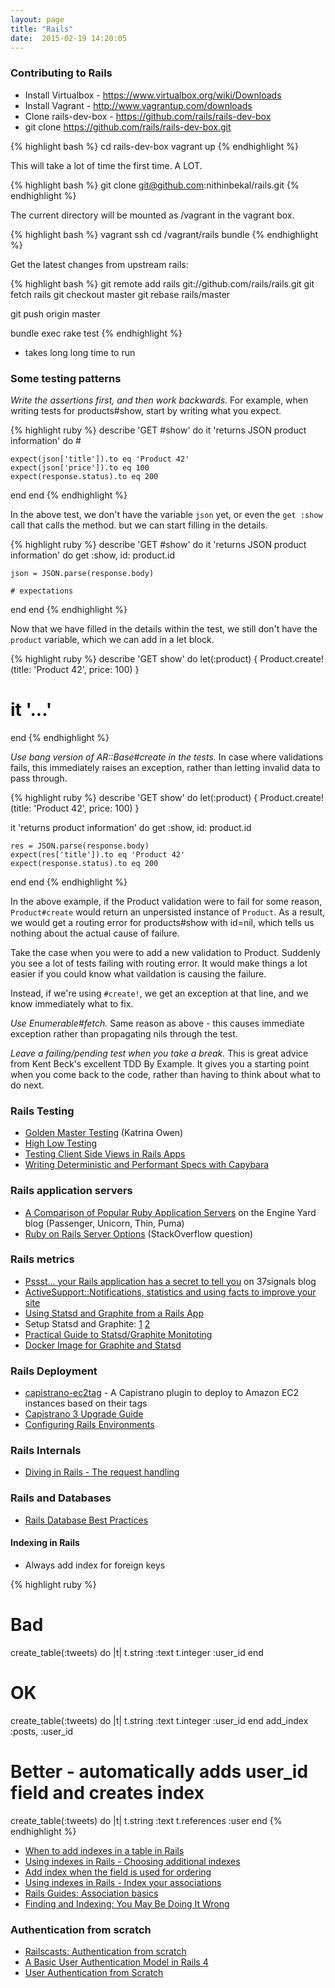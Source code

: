 ```yaml
---
layout: page
title: "Rails"
date:  2015-02-19 14:20:05
---
```


### Contributing to Rails

- Install Virtualbox - https://www.virtualbox.org/wiki/Downloads
- Install Vagrant - http://www.vagrantup.com/downloads
- Clone rails-dev-box - https://github.com/rails/rails-dev-box
- git clone https://github.com/rails/rails-dev-box.git

{% highlight bash %}
cd rails-dev-box
vagrant up
{% endhighlight %}

This will take a lot of time the first time. A LOT.

{% highlight bash %}
git clone git@github.com:nithinbekal/rails.git
{% endhighlight %}

The current directory will be mounted as /vagrant in the vagrant box.

{% highlight bash %}
vagrant ssh
cd /vagrant/rails
bundle
{% endhighlight %}

Get the latest changes from upstream rails:

{% highlight bash %}
git remote add rails git://github.com/rails/rails.git
git fetch rails
git checkout master
git rebase rails/master

git push origin master

bundle exec rake test
{% endhighlight %}

- takes long long time to run

### Some testing patterns

*Write the assertions first, and then work backwards.*
For example, when writing tests for products#show,
start by writing what you expect.

{% highlight ruby %}
describe 'GET #show' do
  it 'returns JSON product information' do
    #

    expect(json['title']).to eq 'Product 42'
    expect(json['price']).to eq 100
    expect(response.status).to eq 200
  end
end
{% endhighlight %}

In the above test, we don't have the variable `json` yet,
or even the `get :show` call that calls the method.
but we can start filling in the details. 

{% highlight ruby %}
describe 'GET #show' do
  it 'returns JSON product information' do
    get :show, id: product.id

    json = JSON.parse(response.body)

    # expectations
  end
end
{% endhighlight %}

Now that we have filled in the details within the test,
we still don't have the `product` variable,
which we can add in a let block.

{% highlight ruby %}
describe 'GET show' do
  let(:product) { Product.create!(title: 'Product 42', price: 100) }

  # it '...'
end
{% endhighlight %}

*Use bang version of AR::Base#create in the tests.*
In case where validations fails, this immediately raises an exception,
rather than letting invalid data to pass through.

{% highlight ruby %}
describe 'GET show' do
  let(:product) { Product.create!(title: 'Product 42', price: 100) }

  it 'returns product information' do
    get :show, id: product.id

    res = JSON.parse(response.body)
    expect(res['title']).to eq 'Product 42'
    expect(response.status).to eq 200
  end
end
{% endhighlight %}

In the above example, if the Product validation were to fail for some reason,
`Product#create` would return an unpersisted instance of `Product`.
As a result, we would get a routing error for products#show with id=nil,
which tells us nothing about the actual cause of failure.

Take the case when you were to add a new validation to Product.
Suddenly you see a lot of tests failing with routing error.
It would make things a lot easier if you could know
what vaildation is causing the failure.

Instead, if we're using `#create!`, we get an exception at that line,
and we know immediately what to fix.

*Use Enumerable#fetch.*
Same reason as above - this causes immediate exception
rather than propagating nils through the test.

*Leave a failing/pending test when you take a break.*
This is great advice from Kent Beck's excellent TDD By Example.
It gives you a starting point when you come back to the code,
rather than having to think about what to do next.

### Rails Testing

* [Golden Master Testing](http://www.sitepoint.com/golden-master-testing-refactor-complicated-views/) (Katrina Owen)
* [High Low Testing](http://mikepackdev.com/blog_posts/39-high-low-testing)
* [Testing Client Side Views in Rails Apps](http://blog.arkency.com/2013/09/testing-client-side-views-in-rails-apps/)
* [Writing Deterministic and Performant Specs with Capybara](http://blog.carbonfive.com/2013/07/26/writing-deterministic-performant-specs-with-capybara/)

### Rails application servers

* [A Comparison of Popular Ruby Application Servers](https://blog.engineyard.com/2014/ruby-app-server-arena-pt1)
  on the Engine Yard blog (Passenger, Unicorn, Thin, Puma)
* [Ruby on Rails Server Options](http://stackoverflow.com/questions/4113299/ruby-on-rails-server-options/4113570#4113570)
  (StackOverflow question)

### Rails metrics

* [Pssst... your Rails application has a secret to tell you](http://signalvnoise.com/posts/3091-pssst-your-rails-application-has-a-secret-to-tell-you) on 37signals blog
* [ActiveSupport::Notifications, statistics and using facts to improve your site](http://www.reinteractive.net/posts/141-activesupport-notifications-statistics-and-using-facts-to-improve-your-site)
* [Using Statsd and Graphite from a Rails App](http://www.spacevatican.org/2012/9/18/using-statsd-and-graphite-from-a-rails-app/)
* Setup Statsd and Graphite: [1](http://www.kinvey.com/blog/89/how-to-set-up-metric-collection-using-graphite-and-statsd-on-ubuntu-1204-lts) [2](http://the.randomengineer.com/2014/05/04/monitor-application-events-in-real-time/)
* [Practical Guide to Statsd/Graphite Monitoting](http://matt.aimonetti.net/posts/2013/06/26/practical-guide-to-graphite-monitoring/)
* [Docker Image for Graphite and Statsd](https://github.com/hopsoft/docker-graphite-statsd)

### Rails Deployment

* [capistrano-ec2tag](https://github.com/douglasjarquin/capistrano-ec2tag) - A Capistrano plugin to deploy to Amazon EC2 instances based on their tags
* [Capistrano 3 Upgrade Guide](https://semaphoreapp.com/blog/2013/11/26/capistrano-3-upgrade-guide.html)
* [Configuring Rails Environments](http://eng.joingrouper.com/blog/2014/09/02/configuring-rails-environments/)

### Rails Internals

* [Diving in Rails - The request handling](http://blog.siami.fr/diving-in-rails-the-request-handling)

### Rails and Databases

- [Rails Database Best Practices](http://blog.carbonfive.com/2016/11/16/rails-database-best-practices/)

#### Indexing in Rails

* Always add index for foreign keys

{% highlight ruby %}
# Bad
create_table(:tweets) do |t|
  t.string  :text
  t.integer :user_id
end

# OK
create_table(:tweets) do |t|
  t.string  :text
  t.integer :user_id
end
add_index :posts, :user_id

# Better - automatically adds user_id field and creates index
create_table(:tweets) do |t|
  t.string     :text
  t.references :user
end
{% endhighlight %}

* [When to add indexes in a table in Rails](http://stackoverflow.com/questions/3658859/when-to-add-what-indexes-in-a-table-in-rails)
* [Using indexes in Rails - Choosing additional indexes](https://tomafro.net/2009/08/using-indexes-in-rails-choosing-additional-indexes)
* [Add index when the field is used for ordering](http://stackoverflow.com/questions/4445507/rails-created-at-when-user-for-ordering-should-you-add-an-index-to-the-table)
* [Using indexes in Rails - Index your associations](https://tomafro.net/2009/08/using-indexes-in-rails-index-your-associations)
* [Rails Guides: Association basics](http://edgeguides.rubyonrails.org/association_basics.html)
* [Finding and Indexing: You May Be Doing It Wrong](https://railsmachine.com/articles/2012/05/22/finding-and-indexing-you-may-be-doing-it-wrong/)

### Authentication from scratch

- [Railscasts: Authentication from scratch](http://railscasts.com/episodes/250-authentication-from-scratch?view=asciicast)
- [A Basic User Authentication Model in Rails 4](http://nycda.com/blog/basic-user-authentication-model-in-rails-4/)
- [User Authentication from Scratch](http://www.emilyplatzer.io/2014/06/29/user-authentication.html)
